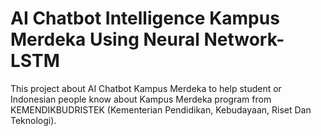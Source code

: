 # AI Chatbot Intelligence Kampus Merdeka Using Neural Network-LSTM

<p>This project about AI Chatbot Kampus Merdeka to help student or Indonesian people know about Kampus Merdeka program from KEMENDIKBUDRISTEK (Kementerian Pendidikan, 
Kebudayaan, Riset Dan Teknologi).</p>
